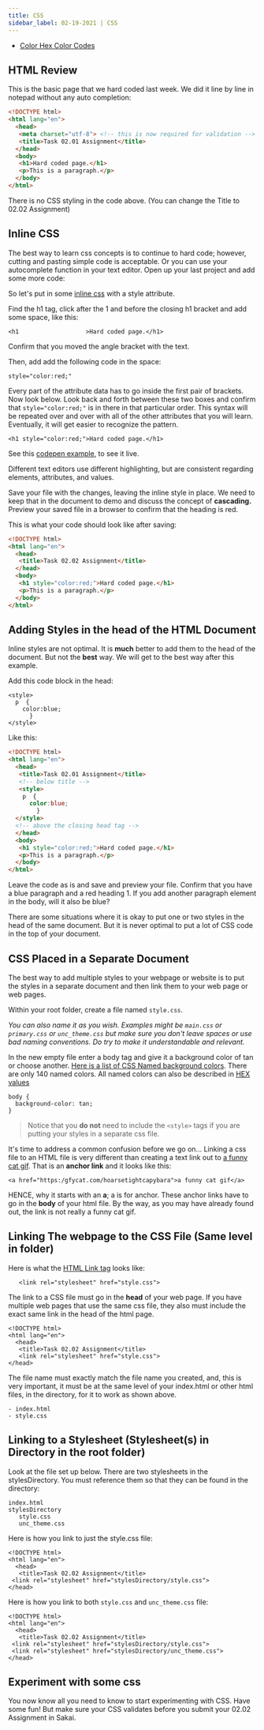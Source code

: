 ```yaml
---
title: CSS
sidebar_label: 02-19-2021 | CSS
---
```


* [Color Hex Color Codes](https://www.color-hex.com/)

## HTML Review

This is the basic page that we hard coded last week. We did it line by line in notepad without any auto completion:

```html
<!DOCTYPE html>
<html lang="en">
  <head>
   <meta charset="utf-8"> <!-- this is now required for validation -->
   <title>Task 02.01 Assignment</title>
  </head>
  <body>
   <h1>Hard coded page.</h1>
   <p>This is a paragraph.</p>
  </body>
</html>
```
There is no CSS styling in the code above. (You can change the Title to 02.02 Assignment)

## Inline CSS

The best way to learn css concepts is to continue to hard code; however, cutting and pasting simple code is acceptable. Or you can use your autocomplete function in your text editor. Open up your last project and add some more code:

So let's put in some [inline css](https://codepen.io/lblakej/pen/RwajaEZ) with a style attribute.

Find the h1 tag, click after the 1 and before the closing h1 bracket and add some space, like this:

```             
<h1                   >Hard coded page.</h1>
```
Confirm that you moved the angle bracket with the text.

Then, add add the following code in the space:

```
style="color:red;"
```

Every part of the attribute data has to go inside the first pair of brackets. Now look below. Look back and forth between these two boxes and confirm that ```style="color:red;"``` is in there in that particular order. This syntax will be repeated over and over with all of the other attributes that you will learn. Eventually, it will get easier to recognize the pattern.

```          
<h1 style="color:red;">Hard coded page.</h1>
```


See this [codepen example](https://codepen.io/lblakej/pen/RwajaEZ), to see it live.

Different text editors use different highlighting, but are consistent regarding elements, attributes, and values.

Save your file with the changes, leaving the inline style in place. We need to keep that in the document to demo and discuss the concept of **cascading.** Preview your saved file in a browser to confirm that the heading is red.

This is what your code should look like after saving:

```html
<!DOCTYPE html>
<html lang="en">
  <head>
   <title>Task 02.02 Assignment</title>
  </head>
  <body>
   <h1 style="color:red;">Hard coded page.</h1>
   <p>This is a paragraph.</p>
  </body>
</html>
```

## Adding Styles in the head of the HTML Document

Inline styles are not optimal. It is **much** better to add them to the head of the document. But not the **best** way. We will get to the best way after this example.

Add this code block in the head:

```
<style>
  p  {
    color:blue;
      }
</style>
```
Like this:

```html
<!DOCTYPE html>
<html lang="en">
  <head>
   <title>Task 02.01 Assignment</title>
   <!-- below title -->
   <style>
    p  {
      color:blue;
        }
  </style>
  <!-- above the closing head tag -->
  </head>
  <body>
   <h1 style="color:red;">Hard coded page.</h1>
   <p>This is a paragraph.</p>
  </body>
</html>
```

Leave the code as is and save and preview your file. Confirm that you have a blue paragraph and a red heading 1. If you add another paragraph element in the body, will it also be blue?

There are some situations where it is okay to put one or two styles in the head of the same document. But it is never optimal to put a lot of CSS code in the top of your document.

## CSS Placed in a Separate Document
The best way to add multiple styles to your webpage or website is to put the styles in a separate document and then link them to your web page or web pages.

Within your root folder, create a file named  ```style.css```.

*You can also name it as you wish. Examples might be ```main.css``` or ```primary.css``` or ```unc_theme.css``` but make sure you don't leave spaces or use bad naming conventions. Do try to make it understandable and relevant.*

In the new empty file enter a body tag and give it a background color of tan or choose another. [Here is a list of CSS Named background colors](https://www.w3schools.com/colors/colors_names.asp). There are only 140 named colors. All named colors can also be described in [HEX values](https://www.w3schools.com/colors/colors_hexadecimal.asp)

```
body {
  background-color: tan;
}
```
> Notice that you **do not** need to include the ```<style>``` tags if you are putting your styles in a separate css file.

It's time to address a common confusion before we go on... Linking a css file to an HTML file is very different than creating a text link out to [a funny cat gif](https://gfycat.com/hoarsetightcapybara). That is an **anchor link** and it looks like this:

```
<a href="https:/gfycat.com/hoarsetightcapybara">a funny cat gif</a>
```

HENCE, why it starts with an **a**; a is for anchor. These anchor links have to go in the **body** of your html file. By the way, as you may have already found out, the link is not really a funny cat gif.

## Linking The webpage to the CSS File (Same level in folder)
Here is what the [HTML Link tag](https://www.w3schools.com/tags/tag_link.asp) looks like:

```
   <link rel="stylesheet" href="style.css">
```

The link to a CSS file must go in the **head** of your web page. If you have multiple web pages that use the same css file, they also must include the exact same link in the head of the html page.

```
<!DOCTYPE html>
<html lang="en">
  <head>
   <title>Task 02.02 Assignment</title>    
   <link rel="stylesheet" href="style.css">
</head>
```

The file name must exactly match the file name you created, and, this is very important, it must be at the same level of your index.html or other html files, in the directory, for it to work as shown above.

```
- index.html
- style.css
```

## Linking to a Stylesheet (Stylesheet(s) in Directory in the root folder)

Look at the file set up below. There are two stylesheets in the stylesDirectory. You must reference them so that they can be found in the directory:

```
index.html
stylesDirectory
   style.css
   unc_theme.css
```
Here is how you link to just the style.css file:

```
<!DOCTYPE html>
<html lang="en">
  <head>
   <title>Task 02.02 Assignment</title>    
 <link rel="stylesheet" href="stylesDirectory/style.css">
</head>
```

Here is how you link to both ```style.css``` and ```unc_theme.css``` file:

```
<!DOCTYPE html>
<html lang="en">
  <head>
   <title>Task 02.02 Assignment</title>    
 <link rel="stylesheet" href="stylesDirectory/style.css">
 <link rel="stylesheet" href="stylesDirectory/unc_theme.css">
</head>
```

## Experiment with some css

You now know all you need to know to start experimenting with CSS. Have some fun! But make sure your CSS validates before you submit your 02.02 Assignment in Sakai.
